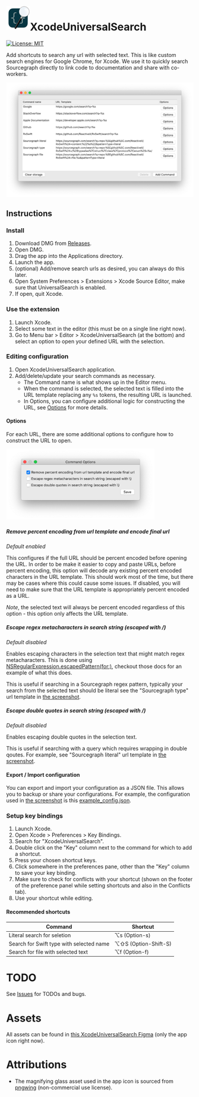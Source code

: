 <img src="XcodeUniversalSearch/Assets.xcassets/AppIcon.appiconset/512x512@2x.png" width="64" align="left">

# XcodeUniversalSearch

[![License: MIT](https://img.shields.io/badge/License-MIT-yellow.svg)](https://opensource.org/licenses/MIT)

Add shortcuts to search any url with selected text. This is like custom search engines for Google Chrome, for Xcode. We use it to quickly search Sourcegraph directly to link code to documentation and share with co-workers.

![Example configuration UI screenshot](resources/configuration_ui_screenshot.png)

## Instructions

### Install

1. Download DMG from [Releases](https://github.com/sm11963/XcodeUniversalSearch/releases).
1. Open DMG.
1. Drag the app into the Applications directory.
1. Launch the app.
1. (optional) Add/remove search urls as desired, you can always do this later.
1. Open System Preferences > Extensions > Xcode Source Editor, make sure that UniversalSearch is enabled.
1. If open, quit Xcode.

### Use the extension

1. Launch Xcode.
1. Select some text in the editor (this must be on a single line right now).
1. Go to Menu bar > Editor > XcodeUniversalSearch (at the bottom) and select an option to open your defined URL with the selection.

### Editing configuration

1. Open XcodeUniversalSearch application.
1. Add/delete/update your search commands as necessary.
    - The Command name is what shows up in the Editor menu.
    - When the command is selected, the selected text is filled into the URL template replacing any `%s` tokens, the resulting URL is launched.
    - In Options, you can configure additional logic for constructing the URL, see [Options](#options) for more details.

#### Options

For each URL, there are some additional options to configure how to construct the URL to open.

<img src="resources/options_ui_screenshot.png" width="400">

##### Remove percent encoding from url template and encode final url

*Default enabled*

This configures if the full URL should be percent encoded before opening the URL. In order to be make it easier to copy and paste URLs, before percent encoding, this option will decode any existing percent encoded characters in the URL template. This should work most of the time, but there may be cases where this could cause some issues. If disabled, you will need to make sure that the URL template is appropriately percent encoded as a URL.

*Note*, the selected text will always be percent encoded regardless of this option - this option only affects the URL template.

##### Escape regex metacharacters in search string (escaped with /)

*Default disabled*

Enables escaping characters in the selection text that might match regex metacharacters. This is done using [NSRegularExpression.escapedPattern(for:)](https://developer.apple.com/documentation/foundation/nsregularexpression/1408386-escapedpattern), checkout those docs for an example of what this does.

This is useful if searching in a Sourcegraph regex pattern, typically your search from the selected text should be literal see the "Sourcegraph type" url template in [the screenshot](#xcodeuniversalsearch).

##### Escape double quotes in search string (escaped with /)

*Default disabled*

Enables escaping double quotes in the selection text.

This is useful if searching with a query which requires wrapping in double qoutes. For example, see "Sourcegraph literal" url template in [the screenshot](#xcodeuniversalsearch).

#### Export / Import configuration

You can export and import your configuration as a JSON file. This allows you to backup or share your configurations. For example, the configuration used in [the screenshot](#xcodeuniversalsearch) is this [example_config.json](resources/example_config.json).

### Setup key bindings

1. Launch Xcode.
1. Open Xcode > Preferences > Key Bindings.
1. Search for "XcodeUniversalSearch".
1. Double click on the "Key" column next to the command for which to add a shortcut.
1. Press your chosen shortcut keys.
1. Click somewhere in the preferences pane, other than the "Key" column to save your key binding.
1. Make sure to check for conflicts with your shortcut (shown on the footer of the preference panel while setting shortcuts and also in the Conflicts tab).
1. Use your shortcut while editing.

#### Recommended shortcuts

| Command | Shortcut |
| --- | --- |
| Literal search for seletion | ⌥s (Option-s) |
| Search for Swift type with selected name | ⌥⇧S (Option-Shift-S) |
| Search for file with selected text | ⌥f (Option-f) |

# TODO

See [Issues](../../issues) for TODOs and bugs.

# Assets

All assets can be found in [this XcodeUniversalSearch Figma](https://www.figma.com/file/20bdfsBCeLtUay8GfARELk/XcodeUniversalSearch?node-id=0%3A1) (only the app icon right now).

# Attributions

- The magnifying glass asset used in the app icon is sourced from [pngwing](https://www.pngwing.com/en/free-png-bimmu) (non-commercial use license).
